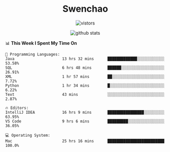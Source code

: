 <h1 align="center">Swenchao</h3>

<p align="center">
  <img src="https://visitor-badge.glitch.me/badge?page_id=Swenchao" alt="vistors" />
</p>

<p align="center">
  <img src="https://github-readme-stats.vercel.app/api?username=Swenchao&count_private=true&show_icons=true&theme=vue-dark&hide_title=true" alt="github stats" />
</p>

<!--START_SECTION:waka-->
📊 **This Week I Spent My Time On** 

```text
💬 Programming Languages: 
Java                     13 hrs 32 mins      █████████████░░░░░░░░░░░░   53.58% 
SQL                      6 hrs 48 mins       ██████░░░░░░░░░░░░░░░░░░░   26.91% 
XML                      1 hr 57 mins        ██░░░░░░░░░░░░░░░░░░░░░░░   7.72% 
Python                   1 hr 34 mins        █░░░░░░░░░░░░░░░░░░░░░░░░   6.22% 
Text                     43 mins             ░░░░░░░░░░░░░░░░░░░░░░░░░   2.87%

🔥 Editors: 
IntelliJ IDEA            16 hrs 9 mins       ████████████████░░░░░░░░░   63.95% 
VS Code                  9 hrs 6 mins        █████████░░░░░░░░░░░░░░░░   36.05%

💻 Operating System: 
Mac                      25 hrs 16 mins      █████████████████████████   100.0%

```


<!--END_SECTION:waka-->
